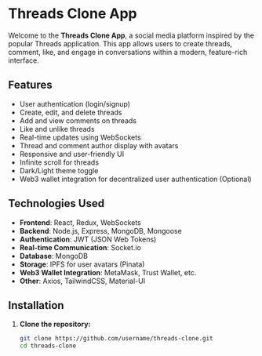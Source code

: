 # Threads Clone App

Welcome to the **Threads Clone App**, a social media platform inspired by the popular Threads application. This app allows users to create threads, comment, like, and engage in conversations within a modern, feature-rich interface.

## Features

- User authentication (login/signup)
- Create, edit, and delete threads
- Add and view comments on threads
- Like and unlike threads
- Real-time updates using WebSockets
- Thread and comment author display with avatars
- Responsive and user-friendly UI
- Infinite scroll for threads
- Dark/Light theme toggle
- Web3 wallet integration for decentralized user authentication (Optional)

## Technologies Used

- **Frontend**: React, Redux, WebSockets
- **Backend**: Node.js, Express, MongoDB, Mongoose
- **Authentication**: JWT (JSON Web Tokens)
- **Real-time Communication**: Socket.io
- **Database**: MongoDB
- **Storage**: IPFS for user avatars (Pinata)
- **Web3 Wallet Integration**: MetaMask, Trust Wallet, etc.
- **Other**: Axios, TailwindCSS, Material-UI

## Installation

1. **Clone the repository:**
   ```bash
   git clone https://github.com/username/threads-clone.git
   cd threads-clone
   ```
